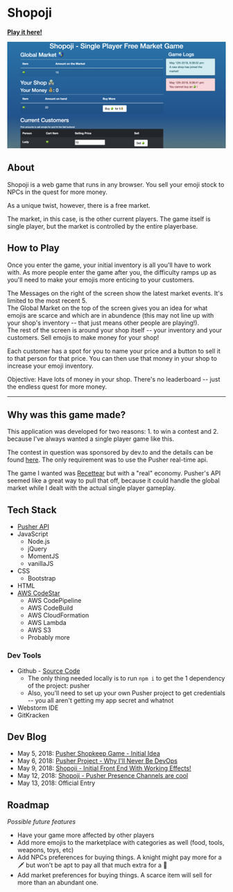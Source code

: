 # Shopoji

**[Play it here!](https://a2lbkuyqj8.execute-api.us-east-2.amazonaws.com/Prod/)**

![Screenshot of the game](public/assets/img/demo.png)

## About

Shopoji is a web game that runs in any browser. You sell your emoji stock to NPCs in the quest for more money.

As a unique twist, however, there is a free market. <!-- Prices are in flux due to supply and demand, and you need to account for that when pricing your inventory. -->

The market, in this case, is the other current players. The game itself is single player, but the market is controlled by the entire playerbase. <!-- You'll never interact with other players, but your pricing will affect their games as theirs will yours. Thus, you'll need strategy to make your emoji business the most thriving one in the market! -->

## How to Play

Once you enter the game, your initial inventory is all you'll have to work with. As more people enter the game after you, the difficulty ramps up as you'll need to make your emojis more enticing to your customers. 

The Messages on the right of the screen show the latest market events. It's limited to the most recent 5.     
The Global Market on the top of the screen gives you an idea for what emojis are scarce and which are in abundence (this may not line up with your shop's inventory -- that just means other people are playing!).     
The rest of the screen is around your shop itself -- your inventory and your customers. Sell emojis to make money for your shop! 

Each customer has a spot for you to name your price and a button to sell it to that person for that price. You can then use that money in your shop to increase your emoji inventory.

Objective: Have lots of money in your shop. There's no leaderboard -- just the endless quest for more money.

***

## Why was this game made?

This application was developed for two reasons: 1. to win a contest and 2. because I've always wanted a single player game like this.

The contest in question was sponsored by dev.to and the details can be found [here](https://dev.to/devteam/first-ever-dev-contest-build-a-realtime-app-with-pusher-4nhp). The only requirement was to use the Pusher real-time api.

The game I wanted was [Recettear](https://en.wikipedia.org/wiki/Recettear%3A_An_Item_Shop%27s_Tale) but with a "real" economy. Pusher's API seemed like a great way to pull that off, because it could handle the global market while I dealt with the actual single player gameplay.

## Tech Stack

* [Pusher API](https://pusher.com/)
* JavaScript
    * Node.js
    * jQuery
    * MomentJS
    * vanillaJS
* CSS
    * Bootstrap
* HTML
* [AWS CodeStar](https://aws.amazon.com/codestar/)
    * AWS CodePipeline
    * AWS CodeBuild
    * AWS CloudFormation
    * AWS Lambda
    * AWS S3
    * Probably more

### Dev Tools
* Github - [Source Code](https://github.com/ItsASine/shopoji)
    * The only thing needed locally is to run `npm i` to get the 1 dependency of the project: pusher
    * Also, you'll need to set up your own Pusher project to get credentials -- you all aren't getting my app secret and whatnot
* Webstorm IDE
* GitKracken

## Dev Blog

* May 5, 2018: [Pusher Shopkeep Game - Initial Idea](https://dev.to/itsasine/pusher-shopkeep-game---initial-idea-36po)
* May 6, 2018: [Pusher Project - Why I'll Never Be DevOps](https://dev.to/itsasine/pusher-project---why-ill-never-be-devops-520d)
* May 9, 2018: [Shopoji - Initial Front End With Working Effects!](https://dev.to/itsasine/shopoji---initial-front-end-with-working-effects-i56)
* May 12, 2018: [Shopoji - Pusher Presence Channels are cool](https://dev.to/itsasine/shopoji---pusher-presence-channels-are-cool-4nhg)
* May 13, 2018: Official Entry

## Roadmap

_Possible future features_

* Have your game more affected by other players
* Add more emojis to the marketplace with categories as well (food, tools, weapons, toys, etc)
* Add NPCs preferences for buying things. A knight might pay more for a :dagger: but won't be apt to pay all that much extra for a :balloon:
* Add market preferences for buying things. A scarce item will sell for more than an abundant one.